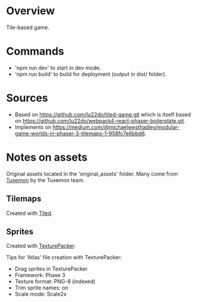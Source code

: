 # Overview
Tile-based game.

# Commands

* 'npm run dev' to start in dev mode.
* 'npm run build' to build for deployment (output in dist/ folder).

# Sources

* Based on https://github.com/lu22do/tiled-game.git which is itself based on
https://github.com/lu22do/webpack4-react-phaser-boilerplate.git.
* Implements on https://medium.com/@michaelwesthadley/modular-game-worlds-in-phaser-3-tilemaps-1-958fc7e6bbd6.

# Notes on assets

Original assets located in the 'original_assets' folder.
Many come from [Tuxemon](https://github.com/Tuxemon/Tuxemon) by the Tuxemon team.

## Tilemaps

Created with [Tiled](https://www.mapeditor.org).

## Sprites

Created with [TexturePacker](https://www.codeandweb.com/texturepacker).

Tips for 'Atlas' file creation with TexturePacker:

* Drag sprites in TexturePacker
* Framework: Phase 3
* Texture format: PNG-8 (indexed)
* Trim sprite names: on
* Scale mode: Scale2x
